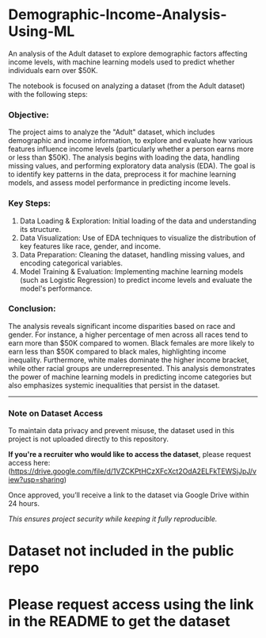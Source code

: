 # Demographic-Income-Analysis-Using-ML
An analysis of the Adult dataset to explore demographic factors affecting income levels, with machine learning models used to predict whether individuals earn over $50K.
 


The notebook is focused on analyzing a dataset (from the Adult dataset) with the following steps:

### Objective:
The project aims to analyze the "Adult" dataset, which includes demographic and income information, to explore and evaluate how various features influence income levels (particularly whether a person earns more or less than $50K). The analysis begins with loading the data, handling missing values, and performing exploratory data analysis (EDA). The goal is to identify key patterns in the data, preprocess it for machine learning models, and assess model performance in predicting income levels.

### Key Steps:
1. Data Loading & Exploration: Initial loading of the data and understanding its structure.
2. Data Visualization: Use of EDA techniques to visualize the distribution of key features like race, gender, and income.
3. Data Preparation: Cleaning the dataset, handling missing values, and encoding categorical variables.
4. Model Training & Evaluation: Implementing machine learning models (such as Logistic Regression) to predict income levels and evaluate the model's performance.

### Conclusion:
The analysis reveals significant income disparities based on race and gender. For instance, a higher percentage of men across all races tend to earn more than $50K compared to women. Black females are more likely to earn less than $50K compared to black males, highlighting income inequality. Furthermore, white males dominate the higher income bracket, while other racial groups are underrepresented. This analysis demonstrates the power of machine learning models in predicting income categories but also emphasizes systemic inequalities that persist in the dataset.


 ---

### Note on Dataset Access

To maintain data privacy and prevent misuse, the dataset used in this project is not uploaded directly to this repository.

**If you're a recruiter  who would like to access the dataset**, please request access here:(https://drive.google.com/file/d/1VZCKPtHCzXFcXct2OdA2ELFkTEWSjJpJ/view?usp=sharing)

Once approved, you’ll receive a link to the dataset via Google Drive within 24 hours.

*This ensures project security while keeping it fully reproducible.*



# Dataset not included in the public repo

# Please request access using the link in the README to get the dataset
